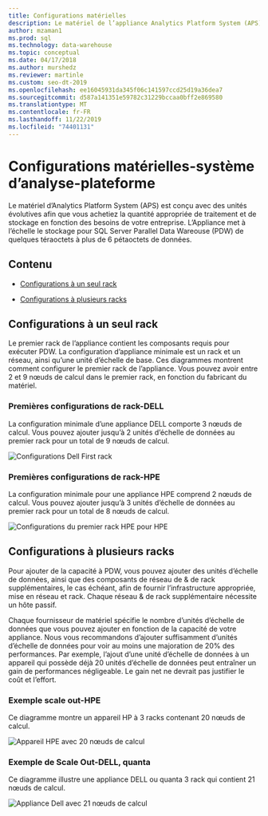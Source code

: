 ```yaml
---
title: Configurations matérielles
description: Le matériel de l’appliance Analytics Platform System (APS) est conçu avec des unités évolutives afin que vous achetiez la quantité appropriée de traitement et de stockage en fonction des besoins de votre entreprise. L’Appliance met à l’échelle le stockage pour les Data Warehouse parallèles de quelques téraoctets à plus de 6 pétaoctets de données.
author: mzaman1
ms.prod: sql
ms.technology: data-warehouse
ms.topic: conceptual
ms.date: 04/17/2018
ms.author: murshedz
ms.reviewer: martinle
ms.custom: seo-dt-2019
ms.openlocfilehash: ee16045931da345f06c141597ccd25d19a36dea7
ms.sourcegitcommit: d587a141351e59782c31229bccaa0bff2e869580
ms.translationtype: MT
ms.contentlocale: fr-FR
ms.lasthandoff: 11/22/2019
ms.locfileid: "74401131"
---
```

# <a name="hardware-configurations---analytics-platform-system"></a>Configurations matérielles-système d’analyse-plateforme
Le matériel d’Analytics Platform System (APS) est conçu avec des unités évolutives afin que vous achetiez la quantité appropriée de traitement et de stockage en fonction des besoins de votre entreprise. L’Appliance met à l’échelle le stockage pour SQL Server Parallel Data Wareouse (PDW) de quelques téraoctets à plus de 6 pétaoctets de données.  
  
## <a name="contents"></a>Contenu  
  
-   [Configurations à un seul rack](#section1)  
  
-   [Configurations à plusieurs racks](#section2)  

  
## <a name="section1"></a>Configurations à un seul rack  
Le premier rack de l’appliance contient les composants requis pour exécuter PDW. La configuration d’appliance minimale est un rack et un réseau, ainsi qu’une unité d’échelle de base. Ces diagrammes montrent comment configurer le premier rack de l’appliance. Vous pouvez avoir entre 2 et 9 nœuds de calcul dans le premier rack, en fonction du fabricant du matériel.  
  
### <a name="first-rack-configurations---dell"></a>Premières configurations de rack-DELL  
La configuration minimale d’une appliance DELL comporte 3 nœuds de calcul. Vous pouvez ajouter jusqu’à 2 unités d’échelle de données au premier rack pour un total de 9 nœuds de calcul.  
  
![Configurations Dell First rack](media/first-rack-configurations-dell.png "Configurations Dell First rack")  
  
### <a name="first-rack-configurations---hpe"></a>Premières configurations de rack-HPE  
La configuration minimale pour une appliance HPE comprend 2 nœuds de calcul. Vous pouvez ajouter jusqu’à 3 unités d’échelle de données au premier rack pour un total de 8 nœuds de calcul.  
  
![Configurations du premier rack HPE pour HPE](media/first-rack-configurations-hpe.png "Configurations du premier rack HPE")  
  
## <a name="section2"></a>Configurations à plusieurs racks  
Pour ajouter de la capacité à PDW, vous pouvez ajouter des unités d’échelle de données, ainsi que des composants de réseau de & de rack supplémentaires, le cas échéant, afin de fournir l’infrastructure appropriée, mise en réseau et rack. Chaque réseau & de rack supplémentaire nécessite un hôte passif.  
  
Chaque fournisseur de matériel spécifie le nombre d’unités d’échelle de données que vous pouvez ajouter en fonction de la capacité de votre appliance. Nous vous recommandons d’ajouter suffisamment d’unités d’échelle de données pour voir au moins une majoration de 20% des performances. Par exemple, l’ajout d’une unité d’échelle de données à un appareil qui possède déjà 20 unités d’échelle de données peut entraîner un gain de performances négligeable. Le gain net ne devrait pas justifier le coût et l’effort.  
  
### <a name="scale-out-example---hpe"></a>Exemple scale out-HPE  
Ce diagramme montre un appareil HP à 3 racks contenant 20 nœuds de calcul.  
  
![Appareil HPE avec 20 nœuds de calcul](media/scale-out-hpe.png "Appareil HPE avec 20 nœuds de calcul")  
  
### <a name="scale-out-example---dell-quanta"></a>Exemple de Scale Out-DELL, quanta  
Ce diagramme illustre une appliance DELL ou quanta 3 rack qui contient 21 nœuds de calcul.  
  
![Appliance Dell avec 21 nœuds de calcul](media/scale-out-dell.png "Appliance Dell avec 21 nœuds de calcul")  
 

